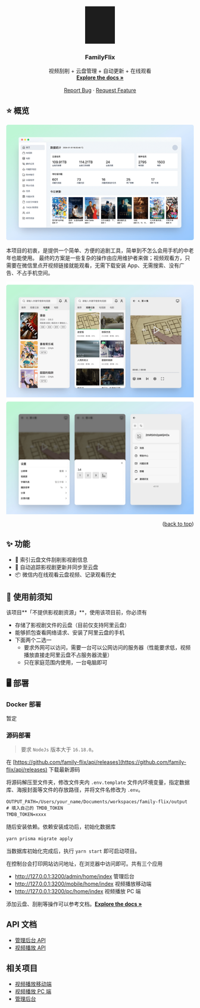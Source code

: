 <!-- Improved compatibility of back to top link: See: https://github.com/othneildrew/Best-README-Template/pull/73 -->

<a name="readme-top"></a>

<!-- PROJECT SHIELDS -->
<!--
*** I'm using markdown "reference style" links for readability.
*** Reference links are enclosed in brackets [ ] instead of parentheses ( ).
*** See the bottom of this document for the declaration of the reference variables
*** for contributors-url, forks-url, etc. This is an optional, concise syntax you may use.
*** https://www.markdownguide.org/basic-syntax/#reference-style-links
-->

<!-- PROJECT LOGO -->
<br />
<div align="center">
  <a href="https://family-flix.github.io/docs/">
    <img src="assets/logo.jpg" alt="Logo" width="80" height="100">
  </a>

  <h3 align="center">FamilyFlix</h3>

  <p align="center">
    视频刮削 + 云盘管理 + 自动更新 + 在线观看
    <br />
    <a href="https://family-flix.github.io/docs/"><strong>Explore the docs »</strong></a>
    <br />
    <br />
    <!-- <a href="https://github.com/othneildrew/Best-README-Template">View Demo</a> -->
    <!-- · -->
    <a href="https://github.com/family-flix/api/issues">Report Bug</a>
    ·
    <a href="https://github.com/family-flix/api/issues">Request Feature</a>
  </p>
</div>

<!-- TABLE OF CONTENTS -->
<!-- <details>
  <summary>Table of Contents</summary>
  <ol>
    <li>
      <a href="#about-the-project">About The Project</a>
      <ul>
        <li><a href="#built-with">Built With</a></li>
      </ul>
    </li>
    <li>
      <a href="#getting-started">Getting Started</a>
      <ul>
        <li><a href="#prerequisites">Prerequisites</a></li>
        <li><a href="#installation">Installation</a></li>
      </ul>
    </li>
    <li><a href="#usage">Usage</a></li>
    <li><a href="#roadmap">Roadmap</a></li>
    <li><a href="#contributing">Contributing</a></li>
    <li><a href="#license">License</a></li>
    <li><a href="#contact">Contact</a></li>
    <li><a href="#acknowledgments">Acknowledgments</a></li>
  </ol>
</details> -->

<!-- ABOUT THE PROJECT -->

## ⭐️ 概览

![管理后台首页](assets/admin-home.png)

<!-- [![管理后台首页][assets/admin-home.png]](https://docs.family-flix.github.com)
[![移动端1][assets/mobile-example1.png]](https://docs.family-flix.github.com)
[![移动端2][assets/mobile-example2.png]](https://docs.family-flix.github.com) -->

本项目的初衷，是提供一个简单、方便的追剧工具，简单到不怎么会用手机的中老年也能使用。
最终的方案是一些复杂的操作由应用维护者来做；视频观看方，只需要在微信里点开视频链接就能观看，无需下载安装 App、无需搜索、没有广告、不占手机空间。

![移动端1](assets/mobile-example1.png)
![移动端2](assets/mobile-example2.png)

<p align="right">(<a href="#readme-top">back to top</a>)</p>

## ✨ 功能

- 🌈 索引云盘文件刮削影视剧信息
- 🚀 自动追踪影视剧更新并同步至云盘
- 📦 微信内在线观看云盘视频、记录观看历史

## 👀 使用前须知

该项目**「不提供影视剧资源」**，使用该项目前，你必须有

- 存储了影视剧文件的云盘（目前仅支持阿里云盘）
- 能够抓包查看网络请求、安装了阿里云盘的手机
- 下面两个二选一
  - 要求外网可以访问，需要一台可以公网访问的服务器（性能要求低，视频播放直接走阿里云盘不占服务器流量）
  - 只在家庭范围内使用，一台电脑即可

## 🖥️ 部署

### Docker 部署

暂定

### 源码部署

> 要求 `NodeJs` 版本大于 `16.18.0`。

在 [https://github.com/family-flix/api/releases](https://github.com/family-flix/api/releases) 下载最新源码

将源码解压至文件夹，修改文件夹内 `.env.template` 文件内环境变量，指定数据库、海报封面等文件的存放路径，并将文件名修改为 `.env`。

```txt
OUTPUT_PATH=/Users/your_name/Documents/workspaces/family-flix/output
# 填入自己的 TMDB_TOKEN
TMDB_TOKEN=xxxx
```

随后安装依赖。依赖安装成功后，初始化数据库

```bash
yarn prisma migrate apply
```

当数据库初始化完成后，执行 `yarn start` 即可启动项目。

在控制台会打印网站访问地址，在浏览器中访问即可。共有三个应用

- http://127.0.0.1:3200/admin/home/index 管理后台
- http://127.0.0.1:3200/mobile/home/index 视频播放移动端
- http://127.0.0.1:3200/pc/home/index 视频播放 PC 端

添加云盘、刮削等操作可以参考文档。<a href="https://family-flix.github.io/docs/"><strong>Explore the docs »</strong></a>

## API 文档

- [管理后台 API](https://documenter.getpostman.com/view/7312751/2s93sXdEzv)
- [视频播放 API](https://documenter.getpostman.com/view/7312751/2s93sXdF5R)

## 相关项目

- [视频播放移动端](https://github.com/family-flix/mobile1)
- [视频播放 PC 端](https://github.com/family-flix/pc2)
- [管理后台](https://github.com/family-flix/admin1)
